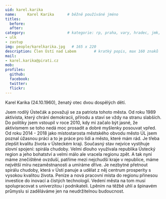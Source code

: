 ```yaml
---
uid: karel.karika
name:     Karel Karika  	# běžně používáné jméno
titles:
  before:
  after:
category:                 	# kategorie: rp, praha, vary, hradec, jmk, senat
- ulk
- zastup
img: people/karelkarika.jpg   # 165 x 220
description: Člen Ústí nad Labem       	# kratký popis, max 160 znaků
mail:
- karel.karika@pirati.cz
mob:	
profiles:
  github:
  facebook: 
  twitter: 
  flickr: 
---
```


Karel Karika (24.10.1960), ženatý otec dvou dospělých dětí.

Jsem rodilý Ústečák a považuji se za patriota tohoto města. Od roku 1989 aktivista, který chrání demokracii, přírodu a staví se vždy na stranu slabších. Do politiky jsem vstoupil v roce 2010, kdy mi začalo být jasné, že aktivismem se toho nedá moc prosadit a dobré myšlenky posouvat vpřed. 
Od roku 2014 - 2018 jako místostarosta městského obvodu město ÚL jsem poznal úžasnou práci a to je práce pro lidi a město, které mám rád. Je třeba zlepšit kvalitu života v Ústeckém kraji. Současný stav nejvíce vystihuje slovní spojení: spirála chudoby. 
Velmi dlouho využívala republika Ústecký region a jeho bohatství a velmi málo ale vracela regionu zpět. A tak nyní máme znečištěné ovzduší, patříme mezi nejchudší kraje v republice, máme největší míru nezaměstnanosti a umíráme dříve. Je nezbytné přetnout spirálu chudoby, která v Ústí panuje a udělat z něj centrum prosperity s vysokou kvalitou života. 
Peníze a nová pracovní místa do regionu přinesou investice do inovací a čistých technologií. Vedení města na tom musí spolupracovat s univerzitou i podnikateli. Lpěním na těžbě uhlí a špinavém průmyslu si zaděláváme jen na neudržitelnou budoucnost.
